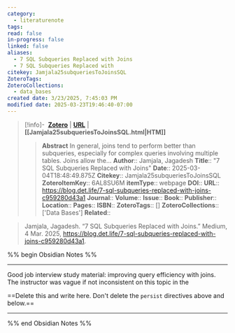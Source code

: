 ```yaml
---
category:
  - literaturenote
tags: 
read: false
in-progress: false
linked: false
aliases:
  - 7 SQL Subqueries Replaced with Joins
  - 7 SQL Subqueries Replaced with
citekey: Jamjala25subqueriesToJoinsSQL
ZoteroTags: 
ZoteroCollections:
  - data_bases
created date: 3/23/2025, 7:45:03 PM
modified date: 2025-03-23T19:46:40-07:00
---
```


> [!info]- &nbsp;[**Zotero**](zotero://select/library/items/6AL8SU6M)  | [**URL**](https://blog.det.life/7-sql-subqueries-replaced-with-joins-c959280d43a1) | **[[Jamjala25subqueriesToJoinsSQL.html|HTM]]**
>> **Abstract**
> In general, joins tend to perform better than subqueries, especially for complex queries involving multiple tables. Joins allow the…
> > **Author**:: Jamjala, Jagadesh
> **Title**:: "7 SQL Subqueries Replaced with Joins"
> **Date**:: 2025-03-04T18:48:49.875Z
> **Citekey**:: Jamjala25subqueriesToJoinsSQL
> **ZoteroItemKey**:: 6AL8SU6M
> **itemType**:: webpage
> **DOI**:: 
> **URL**:: https://blog.det.life/7-sql-subqueries-replaced-with-joins-c959280d43a1
> **Journal**:: 
> **Volume**:: 
> **Issue**:: 
> **Book**:: 
> **Publisher**:: 
> **Location**:: 
> **Pages**:: 
> **ISBN**:: 
> **ZoteroTags**:: []
> **ZoteroCollections**:: ['Data Bases']
> **Related**::

>  Jamjala, Jagadesh. “7 SQL Subqueries Replaced with Joins.” Medium, 4 Mar. 2025, https://blog.det.life/7-sql-subqueries-replaced-with-joins-c959280d43a1.

%% begin Obsidian Notes %%
___
Good job interview study material: improving query efficiency with joins.  The instructor was vague if not inconsistent on this topic in the 

==Delete this and write here. Don't delete the `persist` directives above and below.==
___
%% end Obsidian Notes %%
